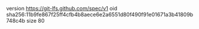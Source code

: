 version https://git-lfs.github.com/spec/v1
oid sha256:11b9fe867f25ff4cfb4b8aece6e2a6551d80f490f91e01671a3b41809b748c4b
size 80
